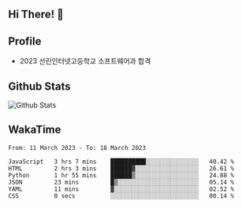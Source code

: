 ## Hi There! 👋

## Profile

-   2023 선린인터넷고등학교 소프트웨어과 합격

## Github Stats

![Github Stats](https://github-readme-stats.vercel.app/api/top-langs/?username=NY0510&theme=tokyonight&hide_border=true&layout=compact)

## WakaTime

<!--START_SECTION:waka-->

```text
From: 11 March 2023 - To: 18 March 2023

JavaScript   3 hrs 7 mins    ██████████░░░░░░░░░░░░░░░   40.42 %
HTML         2 hrs 3 mins    ██████▓░░░░░░░░░░░░░░░░░░   26.61 %
Python       1 hr 55 mins    ██████▒░░░░░░░░░░░░░░░░░░   24.88 %
JSON         23 mins         █▒░░░░░░░░░░░░░░░░░░░░░░░   05.14 %
YAML         11 mins         ▓░░░░░░░░░░░░░░░░░░░░░░░░   02.52 %
CSS          0 secs          ░░░░░░░░░░░░░░░░░░░░░░░░░   00.14 %
```

<!--END_SECTION:waka-->
